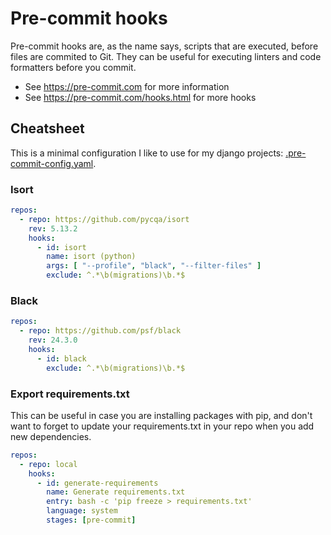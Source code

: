 # Pre-commit hooks

Pre-commit hooks are, as the name says, scripts that are executed, before files are commited to Git.
They can be useful for executing linters and code formatters before you commit.

* See https://pre-commit.com for more information
* See https://pre-commit.com/hooks.html for more hooks


## Cheatsheet

This is a minimal configuration I like to use for my django projects: [.pre-commit-config.yaml](/snippets/.pre-commit-config.yaml).

### Isort

```yaml
repos:
  - repo: https://github.com/pycqa/isort
    rev: 5.13.2
    hooks:
      - id: isort
        name: isort (python)
        args: [ "--profile", "black", "--filter-files" ]
        exclude: ^.*\b(migrations)\b.*$
```

### Black

```yaml
repos:
  - repo: https://github.com/psf/black
    rev: 24.3.0
    hooks:
      - id: black
        exclude: ^.*\b(migrations)\b.*$
```

### Export requirements.txt

This can be useful in case you are installing packages with pip, and don't want to forget to update your requirements.txt in your repo when you add new dependencies.

```yaml
repos:
  - repo: local
    hooks:
      - id: generate-requirements
        name: Generate requirements.txt
        entry: bash -c 'pip freeze > requirements.txt'
        language: system
        stages: [pre-commit]
```
